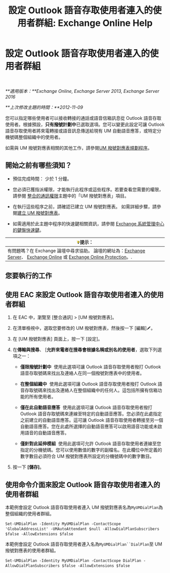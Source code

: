 ﻿---
title: '設定 Outlook 語音存取使用者連入的使用者群組: Exchange Online Help'
TOCTitle: 設定 Outlook 語音存取使用者連入的使用者群組
ms:assetid: a8dc0f9e-dc86-4128-af63-d4e550aed5bb
ms:mtpsurl: https://technet.microsoft.com/zh-tw/library/Ee423551(v=EXCHG.150)
ms:contentKeyID: 50473906
ms.date: 05/23/2018
mtps_version: v=EXCHG.150
ms.translationtype: MT
---

# 設定 Outlook 語音存取使用者連入的使用者群組

 

_**適用版本：**Exchange Online, Exchange Server 2013, Exchange Server 2016_

_**上次修改主題的時間：**2012-11-09_

您可以指定哪些使用者可以接收轉接的通話或語音信箱訊息從 Outlook 語音存取使用者。根據預設，**只有撥號計劃中**已選取選項。您可以變更此設定可讓 Outlook 語音存取使用者將來電轉接或語音訊息傳送給現有 UM 自動語音應答，或特定分機號碼整個組織中的使用者。

如需與 UM 撥號對應表相關的其他工作，請參閱[UM 撥號對應表規劃程序](um-dial-plan-procedures-exchange-2013-help.md)。

## 開始之前有哪些須知？

  - 預估完成時間： 少於 1 分鐘。

  - 您必須已獲指派權限，才能執行此程序或這些程序。若要查看您需要的權限，請參閱 [整合的通訊權限](unified-messaging-permissions-exchange-2013-help.md)主題中的「UM 撥號對應表」項目。

  - 在執行這些程序之前，請確認已建立 UM 撥號對應表。 如需詳細步驟，請參閱[建立 UM 撥號對應表](create-a-um-dial-plan-exchange-2013-help.md)。

  - 如需適用於此主題中程序的快速鍵相關資訊，請參閱 [Exchange 系統管理中心的鍵盤快速鍵](keyboard-shortcuts-in-the-exchange-admin-center-exchange-online-protection-help.md)。

<table>
<thead>
<tr class="header">
<th><img src="images/Bb124558.tip(EXCHG.150).gif" title="提示" alt="提示" />提示：</th>
</tr>
</thead>
<tbody>
<tr class="odd">
<td>有問題嗎？在 Exchange 論壇中尋求協助。 論壇的網址為：<a href="https://go.microsoft.com/fwlink/p/?linkid=60612">Exchange Server</a>、 <a href="https://go.microsoft.com/fwlink/p/?linkid=267542">Exchange Online</a> 或 <a href="https://go.microsoft.com/fwlink/p/?linkid=285351">Exchange Online Protection</a>。.</td>
</tr>
</tbody>
</table>


## 您要執行的工作

## 使用 EAC 來設定 Outlook 語音存取使用者連入的使用者群組

1.  在 EAC 中，瀏覽至 \[整合通訊\] \> \[UM 撥號對應表\]。

2.  在清單檢視中，選取您要修改的 UM 撥號對應表，然後按一下 \[編輯\]![編輯圖示](images/JJ218640.6f53ccb2-1f13-4c02-bea0-30690e6ea71d(EXCHG.150).gif "編輯圖示")。

3.  在 \[UM 撥號對應表\] 頁面上，按一下 \[設定\]。

4.  在**傳輸與搜尋**、 \[**允許來電者在搜尋會根據名稱或別名的使用者**，選取下列選項之一：
    
      - **僅限撥號計劃中**  使用此選項可讓 Outlook 語音存取使用者撥打 Outlook 語音存取號碼來找出及連絡人在同一個撥號對應表中的使用者。
    
      - **在整個組織中**  使用此選項可讓 Outlook 語音存取使用者撥打 Outlook 語音存取號碼來找出及連絡人在整個組織中的任何人。這包括所擁有信箱功能的所有使用者。
    
      - **僅在此自動語音應答**  使用此選項可讓 Outlook 語音存取使用者撥打 Outlook 語音存取號碼來連線至特定的自動語音應答。您必須在此處指定之前建立的自動語音應答。這可讓 Outlook 語音存取使用者轉接至另一個自動語音應答。您在此處所選擇的自動語音應答可以啟用語音功能或未啟用語音的自動語音應答。
    
      - **僅針對此延伸模組**  使用此選項可允許 Outlook 語音存取使用者連線至您指定的分機號碼。您可以使用數值的數字的副檔名。在此欄位中所定義的數字數目必須符合 UM 撥號對應表所設定的分機號碼中的數字數目。

5.  按一下 **\[儲存\]**。

## 使用命令介面來設定 Outlook 語音存取使用者連入的使用者群組

本範例會設定 Outlook 語音存取使用者連入 UM 撥號對應表名為`MyUMDialPlan`為整個組織的使用者群組。

    Set-UMDialPlan -Identity MyUMDialPlan -ContactScope 'GlobalAddressList' -UMAutoAttendant $null -AllowDialPlanSubscribers $false -AllowExtensions $false

本範例會設定 Outlook 語音存取使用者連入名為`MyUMDialPlan``DialPlan`至 UM 撥號對應表的使用者群組。

    Set-UMDialPlan -Identity MyUMDialPlan -ContactScope DialPlan -AllowDialPlanSubscribers $false -AllowExtensions $false

